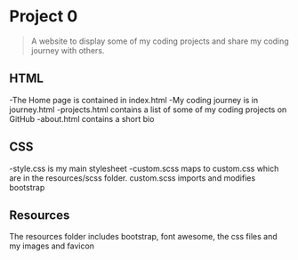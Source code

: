 # Project 0
> A website to display some of my coding projects and share my coding journey with others.

## HTML

-The Home page is contained in index.html
-My coding journey is in journey.html
-projects.html contains a list of some of my coding projects on GitHub
-about.html contains a short bio

## CSS

-style.css is my main stylesheet
-custom.scss maps to custom.css which are in the resources/scss folder. custom.scss imports and modifies bootstrap

## Resources

The resources folder includes bootstrap, font awesome, the css files and my images and favicon
